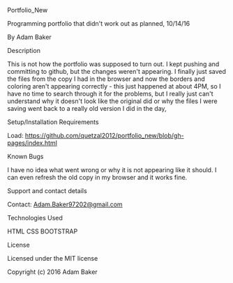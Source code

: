 Portfolio_New

Programming portfolio that didn't work out as planned, 10/14/16

By Adam Baker

Description

This is not how the portfolio was supposed to turn out.  I kept pushing and committing to github, but the changes weren't appearing.  I finally just saved the files from the copy I had in the browser and now the borders and coloring aren't appearing correctly - this just happened at about 4PM, so I have no time to search through it for the problems, but I really just can't understand why it doesn't look like the original did or why the files I were saving went back to a really old version I did in the day,


Setup/Installation Requirements

Load: 
https://github.com/quetzal2012/portfolio_new/blob/gh-pages/index.html

Known Bugs

I have no idea what went wrong or why it is not appearing like it should.  I can even refresh the old copy in my browser and it works fine.

Support and contact details

Contact: Adam.Baker97202@gmail.com

Technologies Used

HTML
CSS
BOOTSTRAP

License

Licensed under the MIT license

Copyright (c) 2016 Adam Baker
